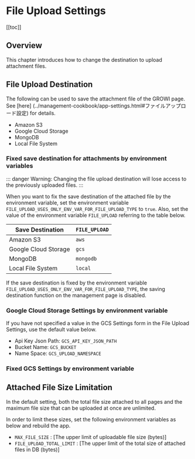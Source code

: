 # File Upload Settings

[[toc]]

## Overview

This chapter introduces how to change the destination to upload attachment files.

## File Upload Destination

The following can be used to save the attachment file of the GROWI page. See [here] (../management-cookbook/app-settings.html#ファイルアップロード設定) for details.

- Amazon S3
- Google Cloud Storage
- MongoDB
- Local File System

### Fixed save destination for attachments by environment variables

::: danger
Warning: Changing the file upload destination will lose access to the previously uploaded files.
:::

When you want to fix the save destination of the attached file by the environment variable, set the environment variable `FILE_UPLOAD_USES_ONLY_ENV_VAR_FOR_FILE_UPLOAD_TYPE` to `true`. Also, set the value of the environment variable `FILE_UPLOAD` referring to the table below.

| Save Destination | `FILE_UPLOAD` |
| --- | --- |
| Amazon S3 | `aws` |
| Google Cloud Storage | `gcs` |
| MongoDB | `mongodb` |
| Local File System | `local` |

If the save destination is fixed by the environment variable `FILE_UPLOAD_USES_ONLY_ENV_VAR_FOR_FILE_UPLOAD_TYPE`, the saving destination function on the management page is disabled.

<!-- ここから -->

### Google Cloud Storage Settings by environment variable

If you have not specified a value in the GCS Settings form in the File Upload Settings, use the default value below.

- Api Key Json Path: `GCS_API_KEY_JSON_PATH`
- Bucket Name: `GCS_BUCKET`
- Name Space: `GCS_UPLOAD_NAMESPACE`



### Fixed GCS Settings by environment variable


<!-- ### Upload Files to Google Cloud Storage

Upload attached files to Google Cloud Storage specified in environment variables. The setting procedure is as follows.

1. Refer to [GCP Docs](https://cloud.google.com/iam/docs/creating-managing-service-account-keys) and get the JSON file of GCP service account.

2. Set the following environment variables as below and rebuild the app.

- `FILE_UPLOAD` : 'gcs'
- `GCS_API_KEY_JSON_PATH` : [Path of the JSON file of GCP service account key (as seen from the root directory of GROWI server)]
- `GCS_BUCKET` : [GCS bucket name] -->


<!-- ### Upload Files to AWS S3

Upload attached files to AWS S3 bucket specified in AWS setting in App Settings page.

Set the following environment variable as below and rebuild the app. This is the default setting.

- `FILE_UPLOAD` : 'aws' (Default)

If the AWS S3 bucket setup has not been completed, refer to [AWS S3 Bucket Setting](../management-cookbook/aws-s3-bucket-setting.md) to set it up. -->



## Attached File Size Limitation

In the default setting, both the total file size attached to all pages and the maximum file size that can be uploaded at once are unlimited.

In order to limit these sizes, set the following environment variables as below and rebuild the app.

- `MAX_FILE_SIZE` : [The upper limit of uploadable file size (bytes)]
- `FILE_UPLOAD_TOTAL_LIMIT` : [The upper limit of the total size of attached files in DB (bytes)]
